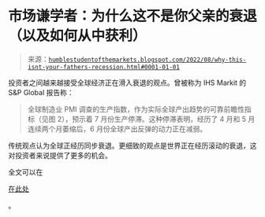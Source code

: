 <!--yml

分类：未分类

日期：2024-05-18 01:40:59

-->

# 市场谦学者：为什么这不是你父亲的衰退（以及如何从中获利）

> 来源：[`humblestudentofthemarkets.blogspot.com/2022/08/why-this-isnt-your-fathers-recession.html#0001-01-01`](https://humblestudentofthemarkets.blogspot.com/2022/08/why-this-isnt-your-fathers-recession.html#0001-01-01)

投资者之间越来越接受全球经济正在滑入衰退的观点。曾被称为 IHS Markit 的 S&P Global 报告称：

> 全球制造业 PMI 调查的生产指数，作为实际全球产出趋势的可靠前瞻性指标（见图 2），预示着 7 月份生产停滞。这种停滞表明，经历了 4 月和 5 月连续两个月萎缩后，6 月份全球产出反弹的动力正在减弱。

传统观点认为全球正经历同步衰退。更细致的观点是世界正在经历滚动的衰退，这对投资者来说提供了更多的机会。

全文可以在

[在此处](https://humblestudentofthemarkets.com/2022/08/06/why-this-isnt-your-fathers-recession-and-how-to-profit-from-it/)

。
